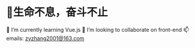 # 💯生命不息，奋斗不止

 🌱 I’m currently learning Vue.js
 👯 I’m looking to collaborate on front-end
 📫 emails: zyzhang2001@163.com
